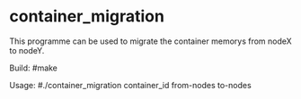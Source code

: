 # container_migration
This programme can be used to migrate the container memorys from nodeX to nodeY.

Build:
#make

Usage: 
#./container_migration container_id from-nodes to-nodes
